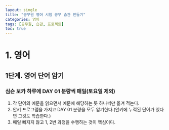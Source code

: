 ```yaml
---
layout: single
title: "공무원 영어 시험 공부 습관 만들기"
categories: 영어
tags: [공무원, 습관, 프로젝트]
toc: true
---
```


# 1. 영어

## 1단계. 영어 단어 암기

### 심슨 보카 하루에 DAY 01 분량씩 매일(토요일 제외)
1. 각 단어의 예문을 읽으면서 예문에 해당하는 뜻 하나씩만 옮겨 적는다.
2. 안키 프로그램을 가지고 DAY 01 분량을 모두 암기한다.(안키에 누적된 단어가 있다면 그것도 학습한다.)
3. 매일 빠지지 않고 1, 2번 과정을 수행하는 것이 핵심이다.
